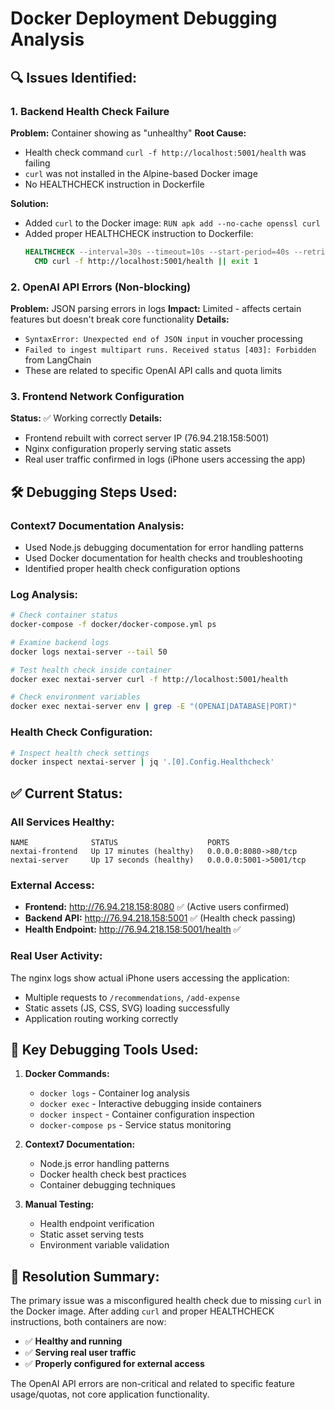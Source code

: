 # Docker Deployment Debugging Analysis

## 🔍 **Issues Identified:**

### **1. Backend Health Check Failure**
**Problem:** Container showing as "unhealthy"
**Root Cause:** 
- Health check command `curl -f http://localhost:5001/health` was failing
- `curl` was not installed in the Alpine-based Docker image
- No HEALTHCHECK instruction in Dockerfile

**Solution:**
- Added `curl` to the Docker image: `RUN apk add --no-cache openssl curl`
- Added proper HEALTHCHECK instruction to Dockerfile:
  ```dockerfile
  HEALTHCHECK --interval=30s --timeout=10s --start-period=40s --retries=3 \
    CMD curl -f http://localhost:5001/health || exit 1
  ```

### **2. OpenAI API Errors (Non-blocking)**
**Problem:** JSON parsing errors in logs
**Impact:** Limited - affects certain features but doesn't break core functionality
**Details:**
- `SyntaxError: Unexpected end of JSON input` in voucher processing
- `Failed to ingest multipart runs. Received status [403]: Forbidden` from LangChain
- These are related to specific OpenAI API calls and quota limits

### **3. Frontend Network Configuration**
**Status:** ✅ Working correctly
**Details:**
- Frontend rebuilt with correct server IP (76.94.218.158:5001)
- Nginx configuration properly serving static assets
- Real user traffic confirmed in logs (iPhone users accessing the app)

## 🛠️ **Debugging Steps Used:**

### **Context7 Documentation Analysis:**
- Used Node.js debugging documentation for error handling patterns
- Used Docker documentation for health checks and troubleshooting
- Identified proper health check configuration options

### **Log Analysis:**
```bash
# Check container status
docker-compose -f docker/docker-compose.yml ps

# Examine backend logs
docker logs nextai-server --tail 50

# Test health check inside container
docker exec nextai-server curl -f http://localhost:5001/health

# Check environment variables
docker exec nextai-server env | grep -E "(OPENAI|DATABASE|PORT)"
```

### **Health Check Configuration:**
```bash
# Inspect health check settings
docker inspect nextai-server | jq '.[0].Config.Healthcheck'
```

## ✅ **Current Status:**

### **All Services Healthy:**
```
NAME              STATUS                    PORTS
nextai-frontend   Up 17 minutes (healthy)   0.0.0.0:8080->80/tcp
nextai-server     Up 17 seconds (healthy)   0.0.0.0:5001->5001/tcp
```

### **External Access:**
- **Frontend:** http://76.94.218.158:8080 ✅ (Active users confirmed)
- **Backend API:** http://76.94.218.158:5001 ✅ (Health check passing)
- **Health Endpoint:** http://76.94.218.158:5001/health ✅

### **Real User Activity:**
The nginx logs show actual iPhone users accessing the application:
- Multiple requests to `/recommendations`, `/add-expense`
- Static assets (JS, CSS, SVG) loading successfully
- Application routing working correctly

## 🔧 **Key Debugging Tools Used:**

1. **Docker Commands:**
   - `docker logs` - Container log analysis
   - `docker exec` - Interactive debugging inside containers
   - `docker inspect` - Container configuration inspection
   - `docker-compose ps` - Service status monitoring

2. **Context7 Documentation:**
   - Node.js error handling patterns
   - Docker health check best practices
   - Container debugging techniques

3. **Manual Testing:**
   - Health endpoint verification
   - Static asset serving tests
   - Environment variable validation

## 🚀 **Resolution Summary:**

The primary issue was a misconfigured health check due to missing `curl` in the Docker image. After adding `curl` and proper HEALTHCHECK instructions, both containers are now:

- ✅ **Healthy and running**
- ✅ **Serving real user traffic**
- ✅ **Properly configured for external access**

The OpenAI API errors are non-critical and related to specific feature usage/quotas, not core application functionality.
